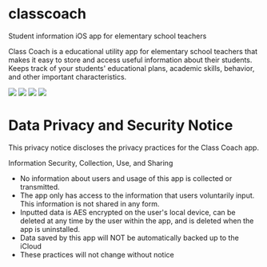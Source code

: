 # classcoach
Student information iOS app for elementary school teachers

Class Coach is a educational utility app for elementary school teachers that makes it easy to store and access useful information about their students. 
Keeps track of your students' educational plans, academic skills, behavior, and other important characteristics.


![](https://is1-ssl.mzstatic.com/image/thumb/Purple118/v4/9e/da/1c/9eda1ccd-9467-c377-26bf-52fcaf62a3d2/pr_source.jpg/300x300bb.jpg?1508528439451)
![](https://is1-ssl.mzstatic.com/image/thumb/Purple118/v4/89/b3/10/89b310d0-83fc-c65a-6d3f-fb41375baf5c/pr_source.jpg/300x300bb.jpg?1508528439457)
![](https://is1-ssl.mzstatic.com/image/thumb/Purple128/v4/68/d7/99/68d799bb-6f46-f4c0-ddac-bd27f838ca2a/pr_source.jpg/300x300bb.jpg?1508528439453)
![](https://is1-ssl.mzstatic.com/image/thumb/Purple118/v4/7a/94/3f/7a943fec-91a7-92be-edce-e8ec70c145d0/pr_source.jpg/300x300bb.jpg?1508528439455)
</br>

# Data Privacy and Security Notice
This privacy notice discloses the privacy practices for the Class Coach app.

Information Security, Collection, Use, and Sharing </br>
<ul>
  <li>No information about users and usage of this app is collected or transmitted.</li> 
  <li>The app only has access to the information that users voluntarily input. This information is not shared in any form.</li>
  <li>Inputted data is AES encrypted on the user's local device, can be deleted at any time by the user within the app, and is deleted when the app is uninstalled.
  <li>Data saved by this app will NOT be automatically backed up to the iCloud</li>
  <li>These practices will not change without notice</li>
</ul>




